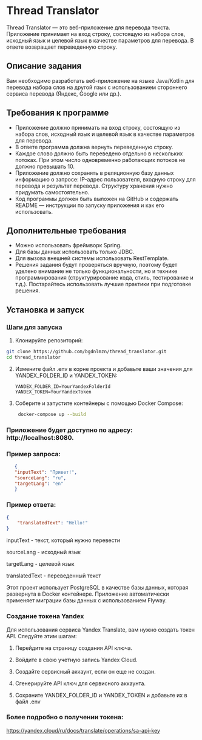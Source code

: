 # Thread Translator

Thread Translator — это веб-приложение для перевода текста. Приложение принимает на вход строку, состоящую из набора слов, исходный язык и целевой язык в качестве параметров для перевода. В ответе возвращает переведенную строку.

## Описание задания

Вам необходимо разработать веб-приложение на языке Java/Kotlin для перевода набора слов на другой язык с использованием стороннего сервиса перевода (Яндекс, Google или др.).

## Требования к программе

- Приложение должно принимать на вход строку, состоящую из набора слов, исходный язык и целевой язык в качестве параметров для перевода.
- В ответе программа должна вернуть переведенную строку.
- Каждое слово должно быть переведено отдельно в нескольких потоках. При этом число одновременно работающих потоков не должно превышать 10.
- Приложение должно сохранять в реляционную базу данных информацию о запросе: IP-адрес пользователя, входную строку для перевода и результат перевода. Структуру хранения нужно придумать самостоятельно.
- Код программы должен быть выложен на GitHub и содержать README — инструкции по запуску приложения и как его использовать.

## Дополнительные требования

- Можно использовать фреймворк Spring.
- Для базы данных использовать только JDBC.
- Для вызова внешней системы использовать RestTemplate.
- Решения задания будут проверяться вручную, поэтому будет уделено внимание не только функциональности, но и технике программирования (структурирование кода, стиль, тестирование и т.д.). Постарайтесь использовать лучшие практики при подготовке решения.
## Установка и запуск

### Шаги для запуска

 1. Клонируйте репозиторий:

   ```bash
   git clone https://github.com/bgdnlmzn/thread_translator.git
   cd thread_translator
   ```

2. Измените файл .env в корне проекта и добавьте ваши значения для YANDEX_FOLDER_ID и YANDEX_TOKEN:
    ```dotenv
    YANDEX_FOLDER_ID=YourYandexFolderId
    YANDEX_TOKEN=YourYandexToken
   ```
3. Соберите и запустите контейнеры с помощью Docker Compose:
   ```bash
    docker-compose up --build
   ```
### Приложение будет доступно по адресу: http://localhost:8080.

### Пример запроса:
 ```json
    {
    "inputText": "Привет!",
    "sourceLang": "ru",
    "targetLang": "en"
    }
```
### Пример ответа:
```json
{
    "translatedText": "Hello!"
}
```
inputText - текст, который нужно перевести

sourceLang - исходный язык

targetLang - целевой язык

translatedText - переведенный текст

Этот проект использует PostgreSQL в качестве базы данных, которая развернута в Docker контейнере. Приложение автоматически применяет миграции базы данных с использованием Flyway.
### Создание токена Yandex
Для использования сервиса Yandex Translate, вам нужно создать токен API. Следуйте этим шагам:

1. Перейдите на страницу создания API ключа.

2. Войдите в свою учетную запись Yandex Cloud.

3. Создайте сервисный аккаунт, если он еще не создан.

4. Сгенерируйте API ключ для сервисного аккаунта.

5. Сохраните YANDEX_FOLDER_ID и YANDEX_TOKEN и добавьте их в файл .env
### Более подробно о получении токена:
https://yandex.cloud/ru/docs/translate/operations/sa-api-key